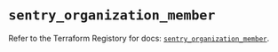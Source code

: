 # `sentry_organization_member`

Refer to the Terraform Registory for docs: [`sentry_organization_member`](https://registry.terraform.io/providers/jianyuan/sentry/0.12.3/docs/resources/organization_member).
